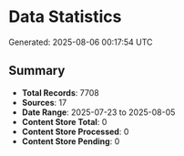 # Data Statistics

Generated: 2025-08-06 00:17:54 UTC

## Summary

- **Total Records**: 7708
- **Sources**: 17
- **Date Range**: 2025-07-23 to 2025-08-05
- **Content Store Total**: 0
- **Content Store Processed**: 0
- **Content Store Pending**: 0
